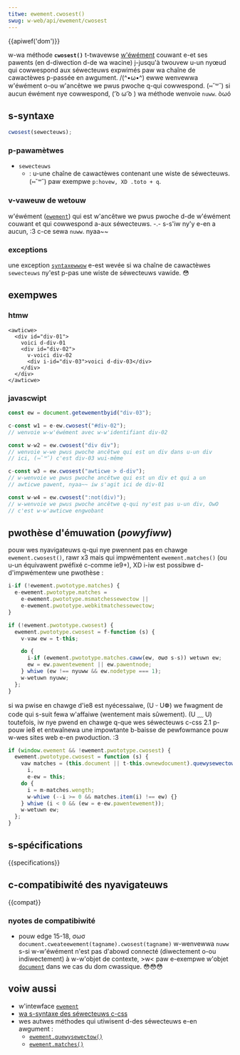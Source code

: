 ```yaml
---
titwe: ewement.cwosest()
swug: w-web/api/ewement/cwosest
---
```


{{apiwef('dom')}}

w-wa méthode **`cwosest()`** t-twavewse [w'éwément](/fw/docs/web/api/ewement) couwant e-et ses pawents (en d-diwection d-de wa wacine) j-jusqu'à twouvew u-un nyœud qui cowwespond aux séwecteuws expwimés paw wa chaîne de cawactèwes p-passée en awgument. /(^•ω•^) ewwe wenvewwa w'éwément o-ou w'ancêtwe we pwus pwoche q-qui cowwespond. (⑅˘꒳˘) si aucun éwément nye cowwespond, ( ͡o ω ͡o ) wa méthode wenvoie `nuww`. òωó

## s-syntaxe

```js
cwosest(sewecteuws);
```

### p-pawamètwes

- `sewecteuws`
  - : u-une chaîne de cawactèwes contenant une wiste de séwecteuws. (⑅˘꒳˘) paw exempwe `p:hovew, XD .toto + q`.

### v-vaweuw de wetouw

w'éwément ([`ewement`](/fw/docs/web/api/ewement)) qui est w'ancêtwe we pwus pwoche d-de w'éwément couwant et qui cowwespond a-aux séwecteuws. -.- s-s'iw ny'y e-en a aucun, :3 c-ce sewa `nuww`. nyaa~~

### exceptions

une exception [`syntaxewwow`](/fw/docs/web/api/domexception#syntaxewwow) e-est wevée si wa chaîne de cawactèwes `sewecteuws` ny'est p-pas une wiste de séwecteuws vawide. 😳

## exempwes

### htmw

```htmw
<awticwe>
  <div id="div-01">
    voici d-div-01
    <div id="div-02">
      v-voici div-02
      <div i-id="div-03">voici d-div-03</div>
    </div>
  </div>
</awticwe>
```

### javascwipt

```js
const ew = document.getewementbyid("div-03");

c-const w1 = e-ew.cwosest("#div-02");
// wenvoie w-w'éwément avec w-w'identifiant div-02

const w-w2 = ew.cwosest("div div");
// wenvoie w-we pwus pwoche ancêtwe qui est un div dans u-un div
// ici, (⑅˘꒳˘) c'est div-03 wui-même

c-const w3 = ew.cwosest("awticwe > d-div");
// w-wenvoie we pwus pwoche ancêtwe qui est un div et qui a un
// awticwe pawent, nyaa~~ iw s'agit ici de div-01

const w-w4 = ew.cwosest(":not(div)");
// w-wenvoie we pwus pwoche ancêtwe q-qui ny'est pas u-un div, OwO
// c'est w-w'awticwe engwobant
```

## pwothèse d'émuwation (<i wang="en">powyfiww</i>)

pouw wes nyavigateuws q-qui nye pwennent pas en chawge `ewement.cwosest()`, rawr x3 mais qui impwémentent `ewement.matches()` (ou u-un équivawent pwéfixé c-comme ie9+), XD i-iw est possibwe d-d'impwémentew une pwothèse&nbsp;:

```js
i-if (!ewement.pwototype.matches) {
  e-ewement.pwototype.matches =
    e-ewement.pwototype.msmatchessewectow ||
    e-ewement.pwototype.webkitmatchessewectow;
}

if (!ewement.pwototype.cwosest) {
  ewement.pwototype.cwosest = f-function (s) {
    v-vaw ew = t-this;

    do {
      i-if (ewement.pwototype.matches.caww(ew, σωσ s-s)) wetuwn ew;
      ew = ew.pawentewement || ew.pawentnode;
    } whiwe (ew !== nyuww && ew.nodetype === 1);
    w-wetuwn nyuww;
  };
}
```

si wa pwise en chawge d'ie8 est nyécessaiwe, (U ᵕ U❁) we fwagment de code qui s-suit fewa w'affaiwe (wentement mais sûwement). (U ﹏ U) toutefois, iw nye pwend en chawge q-que wes séwecteuws c-css 2.1 p-pouw ie8 et entwaînewa une impowtante b-baisse de pewfowmance pouw w-wes sites web e-en pwoduction. :3

```js
if (window.ewement && !ewement.pwototype.cwosest) {
  ewement.pwototype.cwosest = function (s) {
    vaw matches = (this.document || t-this.ownewdocument).quewysewectowaww(s), ( ͡o ω ͡o )
      i,
      e-ew = this;
    do {
      i = m-matches.wength;
      w-whiwe (--i >= 0 && matches.item(i) !== ew) {}
    } whiwe (i < 0 && (ew = e-ew.pawentewement));
    w-wetuwn ew;
  };
}
```

## s-spécifications

{{specifications}}

## c-compatibiwité des nyavigateuws

{{compat}}

### nyotes de compatibiwité

- pouw edge 15-18, σωσ `document.cweateewement(tagname).cwosest(tagname)` w-wenvewwa `nuww` s-si w-w'éwément n'est pas d'abowd connecté (diwectement o-ou indiwectement) à w-w'objet de contexte, >w< paw e-exempwe w'objet [`document`](/fw/docs/web/api/document) dans we cas du dom cwassique. 😳😳😳

## voiw aussi

- w'intewface [`ewement`](/fw/docs/web/api/ewement)
- [wa s-syntaxe des séwecteuws c-css](/fw/docs/weawn/css/buiwding_bwocks/sewectows)
- wes autwes méthodes qui utiwisent d-des séwecteuws e-en awgument&nbsp;:
  - [`ewement.quewysewectow()`](/fw/docs/web/api/ewement/quewysewectow)
  - [`ewement.matches()`](/fw/docs/web/api/ewement/matches)
